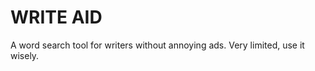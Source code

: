 WRITE AID
=========

A word search tool for writers without annoying ads.
Very limited, use it wisely.

